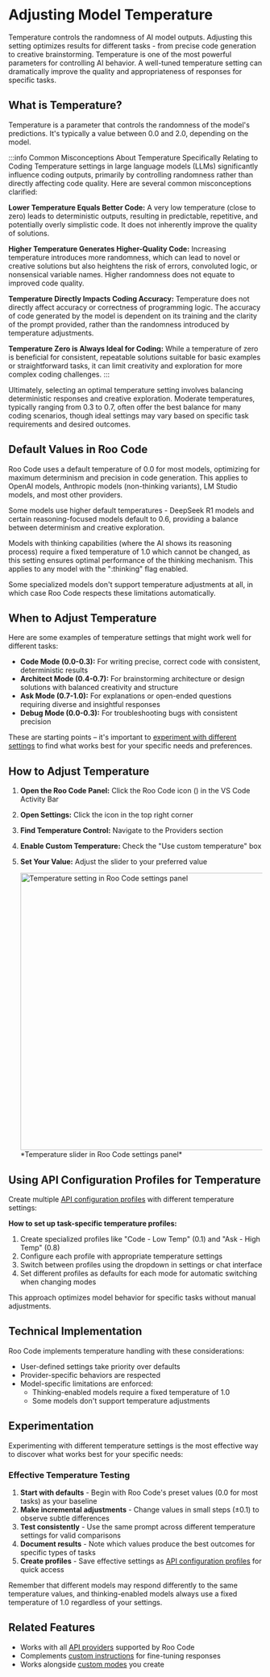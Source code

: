 # Adjusting Model Temperature

Temperature controls the randomness of AI model outputs. Adjusting this setting optimizes results for different tasks - from precise code generation to creative brainstorming. Temperature is one of the most powerful parameters for controlling AI behavior. A well-tuned temperature setting can dramatically improve the quality and appropriateness of responses for specific tasks.

## What is Temperature?

Temperature is a parameter that controls the randomness of the model's predictions. It's typically a value between 0.0 and 2.0, depending on the model.


:::info Common Misconceptions About Temperature Specifically Relating to Coding
Temperature settings in large language models (LLMs) significantly influence coding outputs, primarily by controlling randomness rather than directly affecting code quality. Here are several common misconceptions clarified:

**Lower Temperature Equals Better Code:** A very low temperature (close to zero) leads to deterministic outputs, resulting in predictable, repetitive, and potentially overly simplistic code. It does not inherently improve the quality of solutions.

**Higher Temperature Generates Higher-Quality Code:** Increasing temperature introduces more randomness, which can lead to novel or creative solutions but also heightens the risk of errors, convoluted logic, or nonsensical variable names. Higher randomness does not equate to improved code quality.

**Temperature Directly Impacts Coding Accuracy:** Temperature does not directly affect accuracy or correctness of programming logic. The accuracy of code generated by the model is dependent on its training and the clarity of the prompt provided, rather than the randomness introduced by temperature adjustments.

**Temperature Zero is Always Ideal for Coding:** While a temperature of zero is beneficial for consistent, repeatable solutions suitable for basic examples or straightforward tasks, it can limit creativity and exploration for more complex coding challenges.
:::

Ultimately, selecting an optimal temperature setting involves balancing deterministic responses and creative exploration. Moderate temperatures, typically ranging from 0.3 to 0.7, often offer the best balance for many coding scenarios, though ideal settings may vary based on specific task requirements and desired outcomes.

## Default Values in Roo Code

Roo Code uses a default temperature of 0.0 for most models, optimizing for maximum determinism and precision in code generation. This applies to OpenAI models, Anthropic models (non-thinking variants), LM Studio models, and most other providers.

Some models use higher default temperatures - DeepSeek R1 models and certain reasoning-focused models default to 0.6, providing a balance between determinism and creative exploration.

Models with thinking capabilities (where the AI shows its reasoning process) require a fixed temperature of 1.0 which cannot be changed, as this setting ensures optimal performance of the thinking mechanism. This applies to any model with the ":thinking" flag enabled.

Some specialized models don't support temperature adjustments at all, in which case Roo Code respects these limitations automatically.

## When to Adjust Temperature

Here are some examples of temperature settings that might work well for different tasks:

*   **Code Mode (0.0-0.3):** For writing precise, correct code with consistent, deterministic results
*   **Architect Mode (0.4-0.7):** For brainstorming architecture or design solutions with balanced creativity and structure
*   **Ask Mode (0.7-1.0):** For explanations or open-ended questions requiring diverse and insightful responses
*   **Debug Mode (0.0-0.3):** For troubleshooting bugs with consistent precision

These are starting points – it's important to [experiment with different settings](#experimentation) to find what works best for your specific needs and preferences.

## How to Adjust Temperature

1.  **Open the Roo Code Panel:** Click the Roo Code icon (<Codicon name="rocket" />) in the VS Code Activity Bar
2.  **Open Settings:** Click the <Codicon name="gear" /> icon in the top right corner
3.  **Find Temperature Control:** Navigate to the Providers section
4.  **Enable Custom Temperature:** Check the "Use custom temperature" box
5.  **Set Your Value:** Adjust the slider to your preferred value

    <img src="/img/model-temperature/model-temperature.png" alt="Temperature setting in Roo Code settings panel" width="550" />
    *Temperature slider in Roo Code settings panel*

## Using API Configuration Profiles for Temperature

Create multiple [API configuration profiles](/features/api-configuration-profiles) with different temperature settings:

**How to set up task-specific temperature profiles:**

1. Create specialized profiles like "Code - Low Temp" (0.1) and "Ask - High Temp" (0.8)
2. Configure each profile with appropriate temperature settings
3. Switch between profiles using the dropdown in settings or chat interface
4. Set different profiles as defaults for each mode for automatic switching when changing modes

This approach optimizes model behavior for specific tasks without manual adjustments.

## Technical Implementation

Roo Code implements temperature handling with these considerations:

*   User-defined settings take priority over defaults
*   Provider-specific behaviors are respected
*   Model-specific limitations are enforced:
    *   Thinking-enabled models require a fixed temperature of 1.0
    *   Some models don't support temperature adjustments

## Experimentation

Experimenting with different temperature settings is the most effective way to discover what works best for your specific needs:

### Effective Temperature Testing

1. **Start with defaults** - Begin with Roo Code's preset values (0.0 for most tasks) as your baseline
2. **Make incremental adjustments** - Change values in small steps (±0.1) to observe subtle differences
3. **Test consistently** - Use the same prompt across different temperature settings for valid comparisons
4. **Document results** - Note which values produce the best outcomes for specific types of tasks
5. **Create profiles** - Save effective settings as [API configuration profiles](/features/api-configuration-profiles) for quick access

Remember that different models may respond differently to the same temperature values, and thinking-enabled models always use a fixed temperature of 1.0 regardless of your settings.

## Related Features

- Works with all [API providers](/providers/openai) supported by Roo Code
- Complements [custom instructions](/features/custom-instructions) for fine-tuning responses
- Works alongside [custom modes](/features/custom-modes) you create
